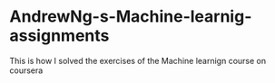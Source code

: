 # AndrewNg-s-Machine-learnig-assignments
This is how I solved the exercises of the Machine learnign course on coursera

